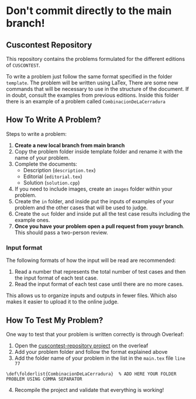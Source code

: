 # Don't commit directly to the main branch!

## Cuscontest Repository

This repository contains the problems formulated for the different editions of `CUSCONTEST`.

To write a problem just follow the same format specified in the folder `template`. The problem will be written using LaTex, There are some new commands that will be necessary to use in the structure of the document. If in doubt, consult the examples from previous editions. Inside this folder there is an example of a problem called `CombinacionDeLaCerradura`

## How To Write A Problem?

Steps to write a problem:

1. **Create a new local branch from main branch**
2. Copy the problem folder inside template folder and rename it with the name of your problem.
3. Complete the documents:
    - Description (`description.tex`)
    - Editorial (`editorial.tex`)
    - Solution (`solution.cpp`)
4. If you need to include images, create an `images` folder within your problem.
5. Create the `in` folder, and inside put the inputs of examples of your problem and the other cases that will be used to judge.
6. Create the `out` folder and inside put all the test case results including the example ones.
7. **Once you have your problem open a pull request from youyr branch**. This should pass a two-person review.

### Input format

The following formats of how the input will be read are recommended:

1. Read a number that represents the total number of test cases and then the input format of each test case.
2. Read the input format of each test case until there are no more cases.

This allows us to organize inputs and outputs in fewer files. Which also makes it easier to upload it to the online judge.

## How To Test My Problem?

One way to test that your problem is written correctly is through Overleaf:

1. Open the [cuscontest-repository project](https://www.overleaf.com/9544566223xxngyxghkmby#e048af) on the overleaf
2. Add your problem folder and follow the format explained above
3. Add the folder name of your problem in the list in the `main.tex` file `line 77`
```
\def\folderlist{CombinacionDeLaCerradura}  % ADD HERE YOUR FOLDER PROBLEM USING COMMA SEPARATOR
```
4. Recompile the project and validate that everything is working!

